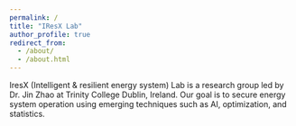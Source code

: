 ```yaml
---
permalink: /
title: "IResX Lab"
author_profile: true
redirect_from: 
  - /about/
  - /about.html
---
```


IresX (Intelligent & resilient energy system) Lab is a research group led by Dr. Jin Zhao at Trinity College Dublin, Ireland.
Our goal is to secure energy system operation using emerging techniques such as AI, optimization, and statistics.
